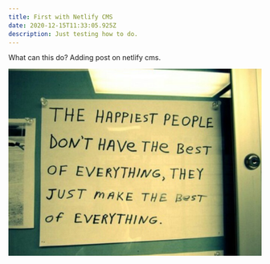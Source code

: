 ```yaml
---
title: First with Netlify CMS
date: 2020-12-15T11:33:05.925Z
description: Just testing how to do.
---
```

What can this do? Adding post on netlify cms.

![](/img/img_1846.jpg)